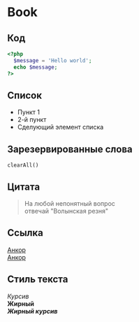 # Book #

## Код ##
```php
<?php
  $message = 'Hello world';
  echo $message;
?>
```
## Список ##
- Пункт 1
- 2-й пункт
- Сделующий элемент списка

## Зарезервированные слова ##
`clearAll()`

## Цитата ##
> На любой непонятный вопрос    
> отвечай "Волынская резня"

## Ссылка ##

[Анкор](http://google.com/)     
[Анкор](http://google.com/)

## Стиль текста ##
*Курсив*    
**Жирный**  
***Жирный курсив*** 
